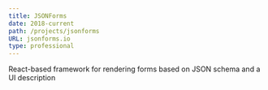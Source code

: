 ```yaml
---
title: JSONForms
date: 2018-current
path: /projects/jsonforms
URL: jsonforms.io
type: professional
---
```


React-based framework for rendering forms based on JSON schema and a UI description
